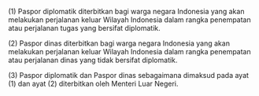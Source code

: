 (1) Paspor diplomatik diterbitkan bagi warga negara Indonesia yang akan melakukan perjalanan keluar Wilayah Indonesia dalam rangka penempatan atau perjalanan tugas yang bersifat diplomatik.

(2) Paspor dinas diterbitkan bagi warga negara Indonesia yang akan melakukan perjalanan keluar Wilayah Indonesia dalam rangka penempatan atau perjalanan dinas yang tidak bersifat diplomatik.

(3) Paspor diplomatik dan Paspor dinas sebagaimana dimaksud pada ayat (1) dan ayat (2) diterbitkan oleh Menteri Luar Negeri.